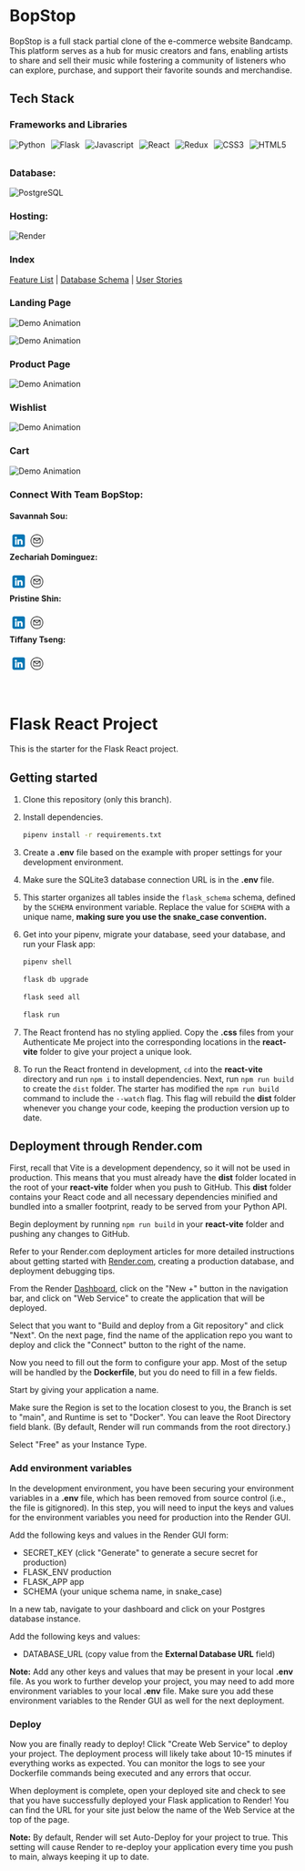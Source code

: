 # BopStop

BopStop is a full stack partial clone of the e-commerce website Bandcamp. This platform serves as a hub for music creators and fans, enabling artists to share and sell their music while fostering a community of listeners who can explore, purchase, and support their favorite sounds and merchandise.

## Tech Stack

### Frameworks and Libraries
<div style="display: flex; align-items: center; gap: 10px;">
  <img src="https://img.shields.io/badge/-Python-3776ab?logo=python&logoColor=FFFF66&logoWidth=20" alt="Python" height="25">
  <img src="https://img.shields.io/badge/-Flask-000000?logo=flask&logoColor=white&logoWidth=20" alt="Flask" height="25">
  <img src="https://img.shields.io/badge/-Javascript-41454A?logo=javascript&logoColor=F7DF1E&logoWidth=20" alt="Javascript" height="25">
  <img src="https://img.shields.io/badge/-React-263238?logo=react&logoColor=61DAFB&logoWidth=20" alt="React" height="25">
  <img src="https://img.shields.io/badge/-Redux-764ABC?logo=redux&logoColor=white&logoWidth=20" alt="Redux" height="25">
  <img src="https://img.shields.io/badge/-CSS3-1572B6?logo=css3&logoColor=white&logoWidth=20" alt="CSS3" height="25">
  <img src="https://img.shields.io/badge/-HTML5-E34F26?logo=HTML5&logoColor=white&logoWidth=20" alt="HTML5" height="25">
</div>

### Database:

<img src="https://img.shields.io/badge/-PostgreSQL-4169E1?logo=postgresql&logoColor=white&logoWidth=20" alt="PostgreSQL" height="25">

### Hosting:

<img src="https://img.shields.io/badge/-Render-23c43e?logo=render&logoColor=white&logoWidth=20" alt="Render" height="25">

### Index

[Feature List](https://github.com/Savsou/BopStop/blob/main/api_docs/feature_list.md) | [Database Schema](https://github.com/Savsou/BopStop/blob/main/api_docs/database_schema.md) | [User Stories](https://github.com/Savsou/BopStop/blob/main/api_docs/user_stories.md)

### Landing Page

<img src="https://i.giphy.com/media/v1.Y2lkPTc5MGI3NjExYXUyZDNwb2kwYmxhYmR1NXUzdGs4MWF6cm0ybnEycGw4aXA3dXdnaiZlcD12MV9pbnRlcm5hbF9naWZfYnlfaWQmY3Q9Zw/e1GYvVtKPPbRCF3A8D/giphy.gif" alt="Demo Animation" width="500">

![Demo Animation](https://i.giphy.com/media/v1.Y2lkPTc5MGI3NjExYXUyZDNwb2kwYmxhYmR1NXUzdGs4MWF6cm0ybnEycGw4aXA3dXdnaiZlcD12MV9pbnRlcm5hbF9naWZfYnlfaWQmY3Q9Zw/e1GYvVtKPPbRCF3A8D/giphy.gif)

### Product Page

![Demo Animation](https://i.giphy.com/media/v1.Y2lkPTc5MGI3NjExbGExcGlzbGpja3E0OTJtNmFxazN3Nm0wbjY0bWQzcGR3d3p2azJ6biZlcD12MV9pbnRlcm5hbF9naWZfYnlfaWQmY3Q9Zw/Y5iGXr36XEWLgBjaaJ/giphy.gif)

### Wishlist

![Demo Animation](https://i.giphy.com/media/v1.Y2lkPTc5MGI3NjExNnNmOTVveHp5MndpZnRnd2dqdTV5b2ZoOXE0ejRkcnBic3RwbnJqYSZlcD12MV9pbnRlcm5hbF9naWZfYnlfaWQmY3Q9Zw/V95hhGkt3aoyg9ImIc/giphy.gif)

### Cart

![Demo Animation](https://i.giphy.com/media/v1.Y2lkPTc5MGI3NjExeGhxbnU2dHNndmppY3RpdzI2cHk4Y29vaTRjMmdyd3p4cWl5eWNrOSZlcD12MV9pbnRlcm5hbF9naWZfYnlfaWQmY3Q9Zw/UmhJWC3rs3C4WHi7FL/giphy.gif)

### Connect With Team BopStop:

#### Savannah Sou:

[<img align="left" alt="SavonnaSou | LinkedIn" width="22px" src="./logos/linkedin-logo.png" style="margin: 5px;" />][savannah-linkedin]

[savannah-linkedin]: https://www.linkedin.com/in/savannah-sou/

[<img align="left" alt="SavonnaSou | Gmail" width="22px" src="./logos/email.png" style="margin: 5px;" />][savannah-email]<br>

[savannah-email]: mailto:savonna.sou@gmail.com


#### Zechariah Dominguez:

[<img align="left" alt="ZechariahDominguez | LinkedIn" width="22px" src="./logos/linkedin-logo.png" style="margin: 5px;" />][zechariah-linkedin]

[zechariah-linkedin]: https://www.linkedin.com/in/zechariah-dominguez/

[<img align="left" alt="ZechariahDominguez | Gmail" width="22px" src="./logos/email.png" style="margin: 5px;" />][zechariah-email]<br>

[zechariah-email]: mailto:zechariahd@gmail.com


#### Pristine Shin:

[<img align="left" alt="PristineShin | LinkedIn" width="22px" src="./logos/linkedin-logo.png" style="margin: 5px;" />][pristine-linkedin]

[pristine-linkedin]: https://www.linkedin.com/in/pristine-shin/

[<img align="left" alt="ZechariahDominguez | Gmail" width="22px" src="./logos/email.png" style="margin: 5px;" />][pristine-email]<br>

[pristine-email]: mailto:shin.pristine@gmail.com


#### Tiffany Tseng:

[<img align="left" alt="TiffanyTseng | LinkedIn" width="22px" src="./logos/linkedin-logo.png" style="margin: 5px;" />][tiffany-linkedin]

[tiffany-linkedin]: https://www.linkedin.com/in/ittseng/

[<img align="left" alt="TiffanyTseng | Gmail" width="22px" src="./logos/email.png" style="margin: 5px;" />][tiffany-email]<br>

[tiffany-email]: mailto:tifny7574@gmail.com


<br></br>

# Flask React Project

This is the starter for the Flask React project.

## Getting started

1. Clone this repository (only this branch).

2. Install dependencies.

   ```bash
   pipenv install -r requirements.txt
   ```

3. Create a __.env__ file based on the example with proper settings for your
   development environment.

4. Make sure the SQLite3 database connection URL is in the __.env__ file.

5. This starter organizes all tables inside the `flask_schema` schema, defined
   by the `SCHEMA` environment variable.  Replace the value for
   `SCHEMA` with a unique name, **making sure you use the snake_case
   convention.**

6. Get into your pipenv, migrate your database, seed your database, and run your
   Flask app:

   ```bash
   pipenv shell
   ```

   ```bash
   flask db upgrade
   ```

   ```bash
   flask seed all
   ```

   ```bash
   flask run
   ```

7. The React frontend has no styling applied. Copy the __.css__ files from your
   Authenticate Me project into the corresponding locations in the
   __react-vite__ folder to give your project a unique look.

8. To run the React frontend in development, `cd` into the __react-vite__
   directory and run `npm i` to install dependencies. Next, run `npm run build`
   to create the `dist` folder. The starter has modified the `npm run build`
   command to include the `--watch` flag. This flag will rebuild the __dist__
   folder whenever you change your code, keeping the production version up to
   date.

## Deployment through Render.com

First, recall that Vite is a development dependency, so it will not be used in
production. This means that you must already have the __dist__ folder located in
the root of your __react-vite__ folder when you push to GitHub. This __dist__
folder contains your React code and all necessary dependencies minified and
bundled into a smaller footprint, ready to be served from your Python API.

Begin deployment by running `npm run build` in your __react-vite__ folder and
pushing any changes to GitHub.

Refer to your Render.com deployment articles for more detailed instructions
about getting started with [Render.com], creating a production database, and
deployment debugging tips.

From the Render [Dashboard], click on the "New +" button in the navigation bar,
and click on "Web Service" to create the application that will be deployed.

Select that you want to "Build and deploy from a Git repository" and click
"Next". On the next page, find the name of the application repo you want to
deploy and click the "Connect" button to the right of the name.

Now you need to fill out the form to configure your app. Most of the setup will
be handled by the __Dockerfile__, but you do need to fill in a few fields.

Start by giving your application a name.

Make sure the Region is set to the location closest to you, the Branch is set to
"main", and Runtime is set to "Docker". You can leave the Root Directory field
blank. (By default, Render will run commands from the root directory.)

Select "Free" as your Instance Type.

### Add environment variables

In the development environment, you have been securing your environment
variables in a __.env__ file, which has been removed from source control (i.e.,
the file is gitignored). In this step, you will need to input the keys and
values for the environment variables you need for production into the Render
GUI.

Add the following keys and values in the Render GUI form:

- SECRET_KEY (click "Generate" to generate a secure secret for production)
- FLASK_ENV production
- FLASK_APP app
- SCHEMA (your unique schema name, in snake_case)

In a new tab, navigate to your dashboard and click on your Postgres database
instance.

Add the following keys and values:

- DATABASE_URL (copy value from the **External Database URL** field)

**Note:** Add any other keys and values that may be present in your local
__.env__ file. As you work to further develop your project, you may need to add
more environment variables to your local __.env__ file. Make sure you add these
environment variables to the Render GUI as well for the next deployment.

### Deploy

Now you are finally ready to deploy! Click "Create Web Service" to deploy your
project. The deployment process will likely take about 10-15 minutes if
everything works as expected. You can monitor the logs to see your Dockerfile
commands being executed and any errors that occur.

When deployment is complete, open your deployed site and check to see that you
have successfully deployed your Flask application to Render! You can find the
URL for your site just below the name of the Web Service at the top of the page.

**Note:** By default, Render will set Auto-Deploy for your project to true. This
setting will cause Render to re-deploy your application every time you push to
main, always keeping it up to date.

[Render.com]: https://render.com/
[Dashboard]: https://dashboard.render.com/
